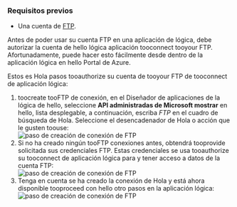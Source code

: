 ### <a name="prerequisites"></a>Requisitos previos
* Una cuenta de [FTP](https://wikipedia.org/wiki/File_Transfer_Protocol).  

Antes de poder usar su cuenta FTP en una aplicación de lógica, debe autorizar la cuenta de hello lógica aplicación tooconnect tooyour FTP. Afortunadamente, puede hacer esto fácilmente desde dentro de la aplicación lógica en hello Portal de Azure.  

Estos es Hola pasos tooauthorize su cuenta de tooyour FTP de tooconnect de aplicación lógica:  

1. toocreate tooFTP de conexión, en el Diseñador de aplicaciones de la lógica de hello, seleccione **API administradas de Microsoft mostrar** en hello, lista desplegable, a continuación, escriba *FTP* en el cuadro de búsqueda de Hola. Seleccione el desencadenador de Hola o acción que le gusten toouse:  
   ![paso de creación de conexión de FTP](./media/connectors-create-api-ftp/ftp-1.png)  
2. Si no ha creado ningún tooFTP conexiones antes, obtendrá tooprovide solicitada sus credenciales FTP. Estas credenciales se usa tooauthorize su tooconnect de aplicación lógica para y tener acceso a datos de la cuenta FTP:  
   ![paso de creación de conexión de FTP](./media/connectors-create-api-ftp/ftp-2.png)  
3. Tenga en cuenta se ha creado la conexión de Hola y está ahora disponible tooproceed con hello otro pasos en la aplicación lógica:  
   ![paso de creación de conexión de FTP](./media/connectors-create-api-ftp/ftp-3.png)  

